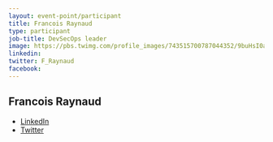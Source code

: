 ```yaml
---
layout: event-point/participant
title: Francois Raynaud
type: participant
job-title: DevSecOps leader
image: https://pbs.twimg.com/profile_images/743515700787044352/9buHsI0a_400x400.jpg
linkedin:
twitter: F_Raynaud
facebook:
---
```


## Francois Raynaud

* [LinkedIn](https://www.linkedin.com/in/francoisraynaud)
* [Twitter](https://twitter.com/devseccon)
